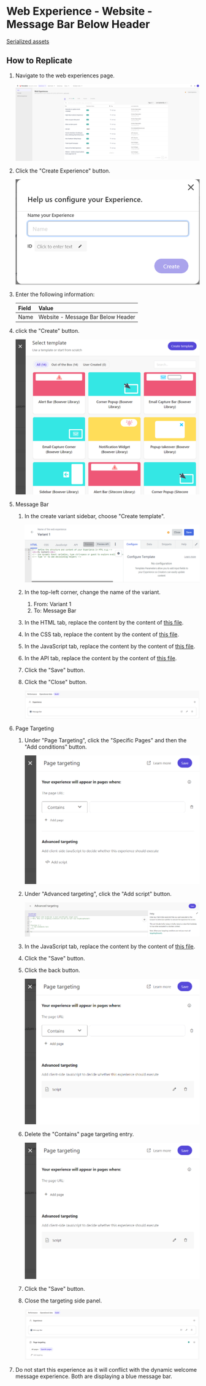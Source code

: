 # Web Experience - Website - Message Bar Below Header

[Serialized assets](/demo/experience/personalize/experiences/web/Website%20-%20Message%20Bar%20Below%20Header)

## How to Replicate

1. Navigate to the web experiences page.

   ![Web experiences page](/docs/cdp-personalize/experiences/web/Web-experiences-page.png)

2. Click the "Create Experience" button.

   ![Create Experience](/docs/cdp-personalize/experiences/web/Create-experience.png)

3. Enter the following information:

   | Field | Value                              |
   | ----- | ---------------------------------- |
   | Name  | Website - Message Bar Below Header |

4. click the "Create" button.

   ![Create variant](/docs/cdp-personalize/experiments/web/Add-variant.png)

5. Message Bar

   1. In the create variant sidebar, choose "Create template".

      ![New empty variant](/docs/cdp-personalize/experiments/web/New-empty-variant.png)

   2. In the top-left corner, change the name of the variant.
      1. From: Variant 1
      2. To: Message Bar
   3. In the HTML tab, replace the content by the content of [this file](/demo/experience/personalize/experiences/web/Website%20-%20Message%20Bar%20Below%20Header/Message%20Bar.html).
   4. In the CSS tab, replace the content by the content of [this file](/demo/experience/personalize/experiences/web/Website%20-%20Message%20Bar%20Below%20Header/Message%20Bar.css).
   5. In the JavaScript tab, replace the content by the content of [this file](/demo/experience/personalize/experiences/web/Website%20-%20Message%20Bar%20Below%20Header/Message%20Bar.js).
   6. In the API tab, replace the content by the content of [this file](/demo/experience/personalize/experiences/web/Website%20-%20Message%20Bar%20Below%20Header/Message%20Bar.txt).
   7. Click the "Save" button.
   8. Click the "Close" button.

      ![After variant 1](After-variant-1.png)

6. Page Targeting

   1. Under "Page Targeting", click the "Specific Pages" and then the "Add conditions" button.

      ![Page Targeting](/docs/cdp-personalize/experiments/web/Page-targeting-empty.png)

   2. Under "Advanced targeting", click the "Add script" button.

      ![Advanced targeting editor](/docs/cdp-personalize/experiments/web/Advanced-targeting-editor.png)

   3. In the JavaScript tab, replace the content by the content of [this file](/demo/experience/personalize/experiences/web/Website%20-%20Audience-based%20website%20home%20page%20hero%20V2/Advanced%20targeting%20Script.js).
   4. Click the "Save" button.
   5. Click the back button.

      ![Page targeting advanced](/docs/cdp-personalize/experiments/web/Page-targeting-advanced.png)

   6. Delete the "Contains" page targeting entry.

      ![Page targeting cleaned](/docs/cdp-personalize/experiments/web/Page-targeting-cleaned.png)

   7. Click the "Save" button.
   8. Close the targeting side panel.

      ![After page targeting](After-page-targeting.png)

7. Do not start this experience as it will conflict with the dynamic welcome message experience. Both are displaying a blue message bar.
